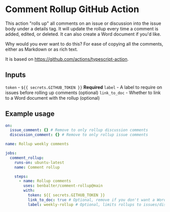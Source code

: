 # Comment Rollup GitHub Action

This action "rolls up" all comments on an issue or discussion into the issue body under a details tag. It will update the rollup every time a comment is added, edited, or deleted. It can also create a Word document if you'd like.

Why would you ever want to do this? For ease of copying all the comments, either as Markdown or as rich text.

It is based on https://github.com/actions/typescript-action.

## Inputs

`token` - `${{ secrets.GITHUB_TOKEN }}` **Required**
`label` - A label to require on issues before rolling up comments (optional)
`link_to_doc` - Whether to link to a Word document with the rollup (optional)

## Example usage

```yaml
on: 
  issue_comment: {} # Remove to only rollup discussion comments
  discussion_comment: {} # Remove to only rollup issue comments

name: Rollup weekly comments

jobs:
  comment_rollup:
    runs-on: ubuntu-latest
    name: Comment rollup

    steps:
      - name: Rollup comments
        uses: benbalter/comment-rollup@main
        with:
          token: ${{ secrets.GITHUB_TOKEN }}
          link_to_doc: true # Optional, remove if you don't want a Word doc.
          label: weekly-rollup # Optional, limits rollups to issues/discussions with the given label
```


